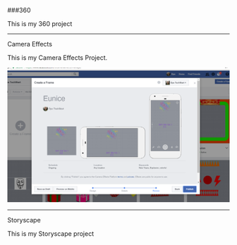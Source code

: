 ###360 

This is my 360 project

<script src="//360.vizor.io/scripts/embed.js" data-vizorurl="https://360.vizor.io/embed/v/gaq" ></script>

***

Camera Effects

This is my Camera Effects Project.

![Eunice](https://github.com/eunicesegovia/eunicesegovia.github.io/blob/master/Eunice%20Segovia.PNG?raw=true "Optional Title")


***

Storyscape

This is my Storyscape project

<script src="//360.vizor.io/scripts/embed.js" data-vizorurl="https://patches.vizor.io/embed/eunicesegovia/final-litty-city" ></script>
